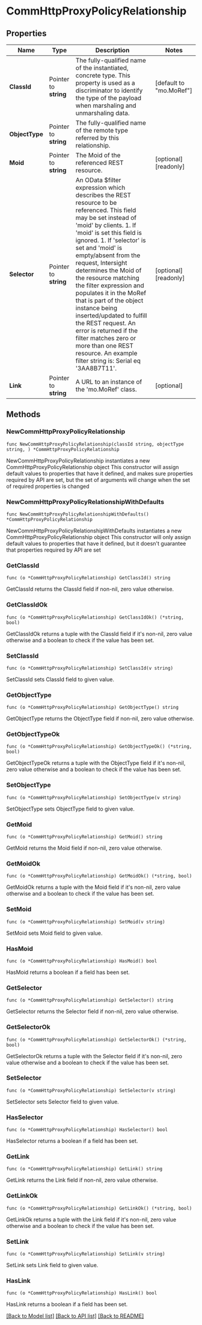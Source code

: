 # CommHttpProxyPolicyRelationship

## Properties

Name | Type | Description | Notes
------------ | ------------- | ------------- | -------------
**ClassId** | Pointer to **string** | The fully-qualified name of the instantiated, concrete type. This property is used as a discriminator to identify the type of the payload when marshaling and unmarshaling data. | [default to "mo.MoRef"]
**ObjectType** | Pointer to **string** | The fully-qualified name of the remote type referred by this relationship. | 
**Moid** | Pointer to **string** | The Moid of the referenced REST resource. | [optional] [readonly] 
**Selector** | Pointer to **string** | An OData $filter expression which describes the REST resource to be referenced. This field may be set instead of &#39;moid&#39; by clients. 1. If &#39;moid&#39; is set this field is ignored. 1. If &#39;selector&#39; is set and &#39;moid&#39; is empty/absent from the request, Intersight determines the Moid of the resource matching the filter expression and populates it in the MoRef that is part of the object instance being inserted/updated to fulfill the REST request. An error is returned if the filter matches zero or more than one REST resource. An example filter string is: Serial eq &#39;3AA8B7T11&#39;. | [optional] [readonly] 
**Link** | Pointer to **string** | A URL to an instance of the &#39;mo.MoRef&#39; class. | [optional] 

## Methods

### NewCommHttpProxyPolicyRelationship

`func NewCommHttpProxyPolicyRelationship(classId string, objectType string, ) *CommHttpProxyPolicyRelationship`

NewCommHttpProxyPolicyRelationship instantiates a new CommHttpProxyPolicyRelationship object
This constructor will assign default values to properties that have it defined,
and makes sure properties required by API are set, but the set of arguments
will change when the set of required properties is changed

### NewCommHttpProxyPolicyRelationshipWithDefaults

`func NewCommHttpProxyPolicyRelationshipWithDefaults() *CommHttpProxyPolicyRelationship`

NewCommHttpProxyPolicyRelationshipWithDefaults instantiates a new CommHttpProxyPolicyRelationship object
This constructor will only assign default values to properties that have it defined,
but it doesn't guarantee that properties required by API are set

### GetClassId

`func (o *CommHttpProxyPolicyRelationship) GetClassId() string`

GetClassId returns the ClassId field if non-nil, zero value otherwise.

### GetClassIdOk

`func (o *CommHttpProxyPolicyRelationship) GetClassIdOk() (*string, bool)`

GetClassIdOk returns a tuple with the ClassId field if it's non-nil, zero value otherwise
and a boolean to check if the value has been set.

### SetClassId

`func (o *CommHttpProxyPolicyRelationship) SetClassId(v string)`

SetClassId sets ClassId field to given value.


### GetObjectType

`func (o *CommHttpProxyPolicyRelationship) GetObjectType() string`

GetObjectType returns the ObjectType field if non-nil, zero value otherwise.

### GetObjectTypeOk

`func (o *CommHttpProxyPolicyRelationship) GetObjectTypeOk() (*string, bool)`

GetObjectTypeOk returns a tuple with the ObjectType field if it's non-nil, zero value otherwise
and a boolean to check if the value has been set.

### SetObjectType

`func (o *CommHttpProxyPolicyRelationship) SetObjectType(v string)`

SetObjectType sets ObjectType field to given value.


### GetMoid

`func (o *CommHttpProxyPolicyRelationship) GetMoid() string`

GetMoid returns the Moid field if non-nil, zero value otherwise.

### GetMoidOk

`func (o *CommHttpProxyPolicyRelationship) GetMoidOk() (*string, bool)`

GetMoidOk returns a tuple with the Moid field if it's non-nil, zero value otherwise
and a boolean to check if the value has been set.

### SetMoid

`func (o *CommHttpProxyPolicyRelationship) SetMoid(v string)`

SetMoid sets Moid field to given value.

### HasMoid

`func (o *CommHttpProxyPolicyRelationship) HasMoid() bool`

HasMoid returns a boolean if a field has been set.

### GetSelector

`func (o *CommHttpProxyPolicyRelationship) GetSelector() string`

GetSelector returns the Selector field if non-nil, zero value otherwise.

### GetSelectorOk

`func (o *CommHttpProxyPolicyRelationship) GetSelectorOk() (*string, bool)`

GetSelectorOk returns a tuple with the Selector field if it's non-nil, zero value otherwise
and a boolean to check if the value has been set.

### SetSelector

`func (o *CommHttpProxyPolicyRelationship) SetSelector(v string)`

SetSelector sets Selector field to given value.

### HasSelector

`func (o *CommHttpProxyPolicyRelationship) HasSelector() bool`

HasSelector returns a boolean if a field has been set.

### GetLink

`func (o *CommHttpProxyPolicyRelationship) GetLink() string`

GetLink returns the Link field if non-nil, zero value otherwise.

### GetLinkOk

`func (o *CommHttpProxyPolicyRelationship) GetLinkOk() (*string, bool)`

GetLinkOk returns a tuple with the Link field if it's non-nil, zero value otherwise
and a boolean to check if the value has been set.

### SetLink

`func (o *CommHttpProxyPolicyRelationship) SetLink(v string)`

SetLink sets Link field to given value.

### HasLink

`func (o *CommHttpProxyPolicyRelationship) HasLink() bool`

HasLink returns a boolean if a field has been set.


[[Back to Model list]](../README.md#documentation-for-models) [[Back to API list]](../README.md#documentation-for-api-endpoints) [[Back to README]](../README.md)


